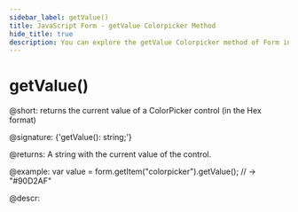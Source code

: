 ```yaml
---
sidebar_label: getValue()
title: JavaScript Form - getValue Colorpicker Method 
hide_title: true
description: You can explore the getValue Colorpicker method of Form in the documentation of the DHTMLX JavaScript UI library. Browse developer guides and API reference, try out code examples and live demos, and download a free 30-day evaluation version of DHTMLX Suite 7.
---
```

 
# getValue()

@short: returns the current value of a ColorPicker control (in the Hex format)

@signature: {'getValue(): string;'}

@returns:
A string with the current value of the control.

@example:
var value = form.getItem("colorpicker").getValue();
// -> "#90D2AF"

@descr:
